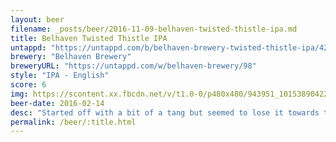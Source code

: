 ```yaml
---
layout: beer
filename: _posts/beer/2016-11-09-belhaven-twisted-thistle-ipa.md
title: Belhaven Twisted Thistle IPA
untappd: "https://untappd.com/b/belhaven-brewery-twisted-thistle-ipa/421"
brewery: "Belhaven Brewery"
breweryURL: "https://untappd.com/w/belhaven-brewery/98"
style: "IPA - English"
score: 6
img: https://scontent.xx.fbcdn.net/v/t1.0-0/p480x480/943951_10153890422103745_2064605675608289445_n.jpg?oh=554deb70b52094c482dfa6699a7c8b9a&oe=5946CD10
beer-date: 2016-02-14
desc: "Started off with a bit of a tang but seemed to lose it towards the end"
permalink: /beer/:title.html
---
```

